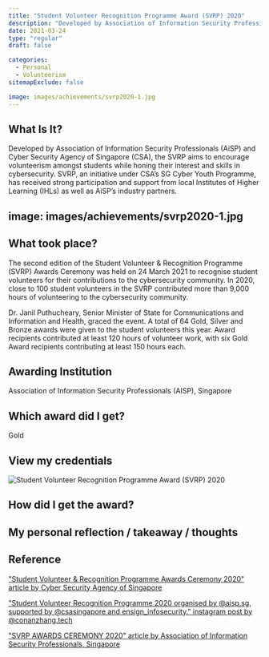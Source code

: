 ```yaml
---
title: "Student Volunteer Recognition Programme Award (SVRP) 2020"
description: "Developed by Association of Information Security Professionals (AiSP) and Cyber Security Agency of Singapore (CSA), the SVRP aims to encourage volunteerism amongst students while honing their interest and skills in cybersecurity. SVRP, an initiative under CSA’s SG Cyber Youth Programme, has received strong participation and support from local Institutes of Higher Learning (IHLs) as well as AiSP’s industry partners."
date: 2021-03-24
type: "regular" 
draft: false

categories:
  - Personal
  - Volunteerism
sitemapExclude: false

image: images/achievements/svrp2020-1.jpg
---
```


## What Is It?

Developed by Association of Information Security Professionals (AiSP) and Cyber Security Agency of Singapore (CSA), the SVRP aims to encourage volunteerism amongst students while honing their interest and skills in cybersecurity. SVRP, an initiative under CSA’s SG Cyber Youth Programme, has received strong participation and support from local Institutes of Higher Learning (IHLs) as well as AiSP’s industry partners.


image: images/achievements/svrp2020-1.jpg
---

## What took place?

The second edition of the Student Volunteer & Recognition Programme (SVRP) Awards Ceremony was held on 24 March 2021 to recognise student volunteers for their contributions to the cybersecurity community. In 2020, close to 100 student volunteers in the SVRP contributed more than 9,000 hours of volunteering to the cybersecurity community.

Dr. Janil Puthucheary, Senior Minister of State for Communications and Information and Health, graced the event. A total of 64 Gold, Silver and Bronze awards were given to the student volunteers this year. Award recipients contributed at least 120 hours of volunteer work, with six Gold Award recipients contributing at least 150 hours each.

## Awarding Institution

Association of Information Security Professionals (AISP), Singapore

## Which award did I get?

Gold

## View my credentials

![Student Volunteer Recognition Programme Award (SVRP) 2020](credential1.jpg)

## How did I get the award?


## My personal reflection / takeaway / thoughts


## Reference

["Student Volunteer & Recognition Programme Awards Ceremony 2020" article by Cyber Security Agency of Singapore](https://www.csa.gov.sg/News-Events/News-Articles/2021/svrp-awards-ceremony-2020)

["Student Volunteer Recognition Programme 2020 organised by @aisp.sg, supported by @csasingapore and ensign_infosecurity." instagram post by @conanzhang.tech](https://www.instagram.com/p/B4h_P4Tnj6g/)

["SVRP AWARDS CEREMONY 2020" article by Association of Information Security Professionals, Singapore](https://www.aisp.sg/svrp_2020.html)

